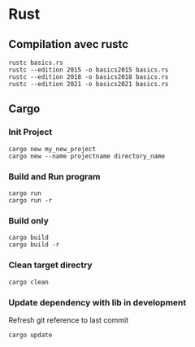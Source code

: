 # Rust

## Compilation avec rustc

```
rustc basics.rs
rustc --edition 2015 -o basics2015 basics.rs 
rustc --edition 2018 -o basics2018 basics.rs 
rustc --edition 2021 -o basics2021 basics.rs 
```

## Cargo
### Init Project
```
cargo new my_new_project
cargo new --name projectname directory_name
```
### Build and Run program
```
cargo run
cargo run -r
```

### Build only
```
cargo build
cargo build -r 
```

### Clean target directry
```
cargo clean
```

### Update dependency with lib in development
Refresh git reference to last commit
```
cargo update
```